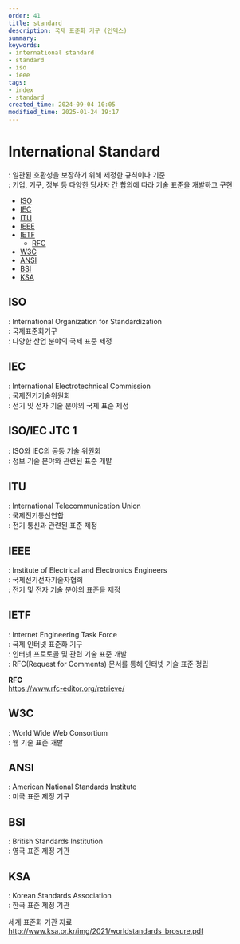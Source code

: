 ```yaml
---
order: 41
title: standard
description: 국제 표준화 기구 (인덱스)
summary:
keywords:
- international standard
- standard
- iso
- ieee
tags:
- index
- standard
created_time: 2024-09-04 10:05
modified_time: 2025-01-24 19:17
---
```


# International Standard
: 일관된 호환성을 보장하기 위해 제정한 규칙이나 기준  
: 기업, 기구, 정부 등 다양한 당사자 간 합의에 따라 기술 표준을 개발하고 구현  

- [ISO](#iso)
- [IEC](#iec)
- [ITU](#itu)
- [IEEE](#ieee)
- [IETF](#ietf)
  - [RFC](./rfc/index.md)
- [W3C](#w3c)
- [ANSI](#ansi)
- [BSI](#bsi)
- [KSA](#ksa)



## ISO
: International Organization for Standardization  
: 국제표준화기구  
: 다양한 산업 분야의 국제 표준 제정  


## IEC
: International Electrotechnical Commission  
: 국제전기기술위원회  
: 전기 및 전자 기술 분야의 국제 표준 제정  


## ISO/IEC JTC 1
: ISO와 IEC의 공동 기술 위원회  
: 정보 기술 분야와 관련된 표준 개발  


## ITU
: International Telecommunication Union  
: 국제전기통신연합  
: 전기 통신과 관련된 표준 제정  


## IEEE
: Institute of Electrical and Electronics Engineers  
: 국제전기전자기술자협회  
: 전기 및 전자 기술 분야의 표준을 제정  


## IETF
: Internet Engineering Task Force  
: 국제 인터넷 표준화 기구  
: 인터넷 프로토콜 및 관련 기술 표준 개발  
: RFC(Request for Comments) 문서를 통해 인터넷 기술 표준 정립  

**RFC**  
https://www.rfc-editor.org/retrieve/


## W3C
: World Wide Web Consortium  
: 웹 기술 표준 개발


## ANSI
: American National Standards Institute  
: 미국 표준 제정 기구  


## BSI
: British Standards Institution  
: 영국 표준 제정 기관  


## KSA
: Korean Standards Association  
: 한국 표준 제정 기관  

세계 표준화 기관 자료  
http://www.ksa.or.kr/img/2021/worldstandards_brosure.pdf